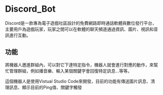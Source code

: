 # Discord_Bot
Discord是一款專為電子遊戲社區設計的免費網路即時通話軟體與數位發行平台，主要用戶為遊戲玩家，玩家之間可以在軟體的聊天頻道通過資訊、圖片、視訊和音訊進行互動。
## 功能
將機器人邀進群組內，可以對它下達特定指令，機器人就會進行對應的動作，來幫忙管理群組，例如播音樂、輸入某個關鍵字會回復特定訊息...等等。

這個機器人是使用Vistual Studio Code來開發，目前的功能有傳送圖片訊息、清理訊息、顯示目前的Ping值、關鍵字觸發
